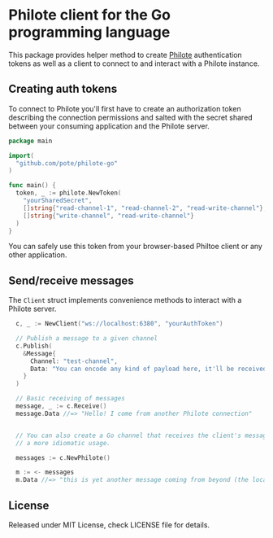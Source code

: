 # Philote client for the Go programming language

This package provides helper method to create [Philote](https://github.com/pote/philote) authentication tokens as well as a client to connect to and interact with a Philote instance.

## Creating auth tokens

To connect to Philote you'll first have to create an authorization token describing the connection permissions and salted with the secret shared between your consuming application and the Philote server.

```go
package main

import(
  "github.com/pote/philote-go"
)

func main() {
  token, _ := philote.NewToken(
    "yourSharedSecret",
    []string{"read-channel-1", "read-channel-2", "read-write-channel"},
    []string{"write-channel", "read-write-channel"}
  )
}
```

You can safely use this token from your browser-based Philtoe client or any other application.

## Send/receive messages

The `Client` struct implements convenience methods to interact with a Philote server.

```Go
  c, _ := NewClient("ws://localhost:6380", "yourAuthToken")

  // Publish a message to a given channel
  c.Publish(
    &Message{
      Channel: "test-channel",
      Data: "You can encode any kind of payload here, it'll be received by subscribers",
    }
  )

  // Basic receiving of messages
  message, _ := c.Receive()
  message.Data //=> "Hello! I come from another Philote connection"


  // You can also create a Go channel that receives the client's messages for
  // a more idiomatic usage.

  messages := c.NewPhilote()

  m := <- messages
  m.Data //=> "this is yet another message coming from beyond (the local network)"
```


## License

Released under MIT License, check LICENSE file for details.
